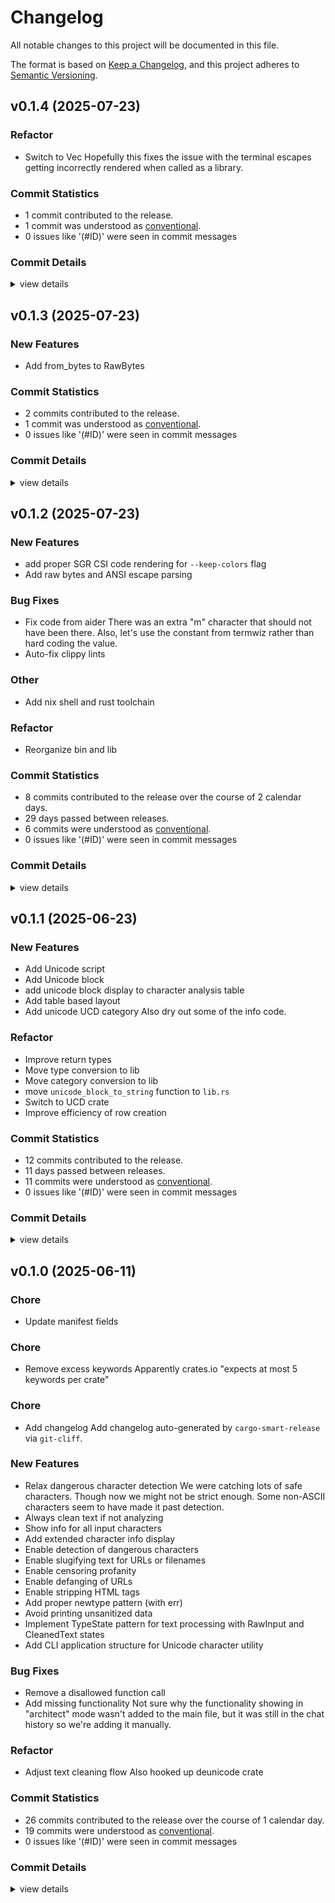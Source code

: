 # Changelog

All notable changes to this project will be documented in this file.

The format is based on [Keep a Changelog](https://keepachangelog.com/en/1.0.0/),
and this project adheres to [Semantic Versioning](https://semver.org/spec/v2.0.0.html).

## v0.1.4 (2025-07-23)

### Refactor

 - <csr-id-23c4095b30dbf2d171ccb4fa342d1c670cc62060/> Switch to Vec<Action>
   Hopefully this fixes the issue with the terminal escapes getting incorrectly rendered when called as a library.

### Commit Statistics

<csr-read-only-do-not-edit/>

 - 1 commit contributed to the release.
 - 1 commit was understood as [conventional](https://www.conventionalcommits.org).
 - 0 issues like '(#ID)' were seen in commit messages

### Commit Details

<csr-read-only-do-not-edit/>

<details><summary>view details</summary>

 * **Uncategorized**
    - Switch to Vec<Action> ([`23c4095`](https://github.com/egrieco/eunicode/commit/23c4095b30dbf2d171ccb4fa342d1c670cc62060))
</details>

## v0.1.3 (2025-07-23)

### New Features

 - <csr-id-8f5111fb05df5ffa433129ccfdedacbf5bd8f69e/> Add from_bytes to RawBytes

### Commit Statistics

<csr-read-only-do-not-edit/>

 - 2 commits contributed to the release.
 - 1 commit was understood as [conventional](https://www.conventionalcommits.org).
 - 0 issues like '(#ID)' were seen in commit messages

### Commit Details

<csr-read-only-do-not-edit/>

<details><summary>view details</summary>

 * **Uncategorized**
    - Release eunicode v0.1.3 ([`cd38461`](https://github.com/egrieco/eunicode/commit/cd384614d6457b60c97b0bdb4a5133d29ad4535f))
    - Add from_bytes to RawBytes ([`8f5111f`](https://github.com/egrieco/eunicode/commit/8f5111fb05df5ffa433129ccfdedacbf5bd8f69e))
</details>

## v0.1.2 (2025-07-23)

<csr-id-f280e6ef0ee916a72d04ab69f4fc6b1aed2ef7c9/>
<csr-id-ee51c1d930cbdbafe2026ca129785a4882fd59b7/>

### New Features

 - <csr-id-fc8380a162274a187fb04dbffd8b183256a32838/> add proper SGR CSI code rendering for `--keep-colors` flag
 - <csr-id-0e0ac7e207e004834845b5d2ce49b4b154dd7a73/> Add raw bytes and ANSI escape parsing

### Bug Fixes

 - <csr-id-0aee7345c2ef978a4de1180d8368bb9151457359/> Fix code from aider
   There was an extra "m" character that should not have been there.
   Also, let's use the constant from termwiz rather than hard coding the value.
 - <csr-id-0604fd298fa3ccd209111de03e02ef7748849a63/> Auto-fix clippy lints

### Other

 - <csr-id-f280e6ef0ee916a72d04ab69f4fc6b1aed2ef7c9/> Add nix shell and rust toolchain

### Refactor

 - <csr-id-ee51c1d930cbdbafe2026ca129785a4882fd59b7/> Reorganize bin and lib

### Commit Statistics

<csr-read-only-do-not-edit/>

 - 8 commits contributed to the release over the course of 2 calendar days.
 - 29 days passed between releases.
 - 6 commits were understood as [conventional](https://www.conventionalcommits.org).
 - 0 issues like '(#ID)' were seen in commit messages

### Commit Details

<csr-read-only-do-not-edit/>

<details><summary>view details</summary>

 * **Uncategorized**
    - Release eunicode v0.1.2 ([`676acb2`](https://github.com/egrieco/eunicode/commit/676acb29bb09b879d9da816fe3993b6fb645188c))
    - Add design documents ([`7c5a64c`](https://github.com/egrieco/eunicode/commit/7c5a64c9435e5b8da82d895ce4f5296123fd465f))
    - Fix code from aider ([`0aee734`](https://github.com/egrieco/eunicode/commit/0aee7345c2ef978a4de1180d8368bb9151457359))
    - Add proper SGR CSI code rendering for `--keep-colors` flag ([`fc8380a`](https://github.com/egrieco/eunicode/commit/fc8380a162274a187fb04dbffd8b183256a32838))
    - Add raw bytes and ANSI escape parsing ([`0e0ac7e`](https://github.com/egrieco/eunicode/commit/0e0ac7e207e004834845b5d2ce49b4b154dd7a73))
    - Auto-fix clippy lints ([`0604fd2`](https://github.com/egrieco/eunicode/commit/0604fd298fa3ccd209111de03e02ef7748849a63))
    - Reorganize bin and lib ([`ee51c1d`](https://github.com/egrieco/eunicode/commit/ee51c1d930cbdbafe2026ca129785a4882fd59b7))
    - Add nix shell and rust toolchain ([`f280e6e`](https://github.com/egrieco/eunicode/commit/f280e6ef0ee916a72d04ab69f4fc6b1aed2ef7c9))
</details>

## v0.1.1 (2025-06-23)

<csr-id-ababa478bd90223fdf6fa9e2f43fcfd11eeb3109/>
<csr-id-5e2117cb7e1527143fb7f80cec8d7176a02bfe19/>
<csr-id-d3c9daed2e2ef6bbbe292464fd456d7e491666f2/>
<csr-id-e75258242d21ce8dd41ab310b1bae718fd05a71a/>
<csr-id-0651576cb720f0b77aab79038bcede217247d6c7/>
<csr-id-ed7457e64be109afd0adce4ac8e6d13b01fc7d77/>

### New Features

 - <csr-id-4df90f3b40868cce888230a9560bac4bece1bdad/> Add Unicode script
 - <csr-id-ba52a3dd47ba2d04f07b709db9322d11f0364f71/> Add Unicode block
 - <csr-id-441173a5fd86509444e6ffca5ac6cf9dc6b56f80/> add unicode block display to character analysis table
 - <csr-id-cf4ad8dfe520c457c25c8ddeda7d2c60c9a610f9/> Add table based layout
 - <csr-id-788a18695ef7686601e0dec18c6c767267591d62/> Add unicode UCD category
   Also dry out some of the info code.

### Refactor

 - <csr-id-ababa478bd90223fdf6fa9e2f43fcfd11eeb3109/> Improve return types
 - <csr-id-5e2117cb7e1527143fb7f80cec8d7176a02bfe19/> Move type conversion to lib
 - <csr-id-d3c9daed2e2ef6bbbe292464fd456d7e491666f2/> Move category conversion to lib
 - <csr-id-e75258242d21ce8dd41ab310b1bae718fd05a71a/> move `unicode_block_to_string` function to `lib.rs`
 - <csr-id-0651576cb720f0b77aab79038bcede217247d6c7/> Switch to UCD crate
 - <csr-id-ed7457e64be109afd0adce4ac8e6d13b01fc7d77/> Improve efficiency of row creation

### Commit Statistics

<csr-read-only-do-not-edit/>

 - 12 commits contributed to the release.
 - 11 days passed between releases.
 - 11 commits were understood as [conventional](https://www.conventionalcommits.org).
 - 0 issues like '(#ID)' were seen in commit messages

### Commit Details

<csr-read-only-do-not-edit/>

<details><summary>view details</summary>

 * **Uncategorized**
    - Release eunicode v0.1.1 ([`864978e`](https://github.com/egrieco/eunicode/commit/864978e362244c0d48b83f14a74b0bc29264a042))
    - Improve return types ([`ababa47`](https://github.com/egrieco/eunicode/commit/ababa478bd90223fdf6fa9e2f43fcfd11eeb3109))
    - Move type conversion to lib ([`5e2117c`](https://github.com/egrieco/eunicode/commit/5e2117cb7e1527143fb7f80cec8d7176a02bfe19))
    - Move category conversion to lib ([`d3c9dae`](https://github.com/egrieco/eunicode/commit/d3c9daed2e2ef6bbbe292464fd456d7e491666f2))
    - Add Unicode script ([`4df90f3`](https://github.com/egrieco/eunicode/commit/4df90f3b40868cce888230a9560bac4bece1bdad))
    - Add Unicode block ([`ba52a3d`](https://github.com/egrieco/eunicode/commit/ba52a3dd47ba2d04f07b709db9322d11f0364f71))
    - Move `unicode_block_to_string` function to `lib.rs` ([`e752582`](https://github.com/egrieco/eunicode/commit/e75258242d21ce8dd41ab310b1bae718fd05a71a))
    - Add unicode block display to character analysis table ([`441173a`](https://github.com/egrieco/eunicode/commit/441173a5fd86509444e6ffca5ac6cf9dc6b56f80))
    - Switch to UCD crate ([`0651576`](https://github.com/egrieco/eunicode/commit/0651576cb720f0b77aab79038bcede217247d6c7))
    - Improve efficiency of row creation ([`ed7457e`](https://github.com/egrieco/eunicode/commit/ed7457e64be109afd0adce4ac8e6d13b01fc7d77))
    - Add table based layout ([`cf4ad8d`](https://github.com/egrieco/eunicode/commit/cf4ad8dfe520c457c25c8ddeda7d2c60c9a610f9))
    - Add unicode UCD category ([`788a186`](https://github.com/egrieco/eunicode/commit/788a18695ef7686601e0dec18c6c767267591d62))
</details>

## v0.1.0 (2025-06-11)

<csr-id-f811a245a70c313fdd10d685f993c6d7d89a4272/>
<csr-id-0a3c60df9e0e49c7be124074bc1e485c1775bc16/>
<csr-id-b3558d21e059c4f4af36966164aaa9807a1519a9/>
<csr-id-b7bbe970e39ad095c5af16f4a32aceb173cdaa57/>

### Chore

 - <csr-id-f811a245a70c313fdd10d685f993c6d7d89a4272/> Update manifest fields

### Chore

 - <csr-id-b7bbe970e39ad095c5af16f4a32aceb173cdaa57/> Remove excess keywords
   Apparently crates.io "expects at most 5 keywords per crate"

### Chore

 - <csr-id-b3558d21e059c4f4af36966164aaa9807a1519a9/> Add changelog
   Add changelog auto-generated by `cargo-smart-release` via `git-cliff`.

### New Features

 - <csr-id-7e001f8fba68182d97ed5b33e86653a9e11a834c/> Relax dangerous character detection
   We were catching lots of safe characters. Though now we might not be strict enough. Some non-ASCII characters seem to have made it past detection.
 - <csr-id-19c9156183bdf1e8658b7cb56d337267474bc3be/> Always clean text if not analyzing
 - <csr-id-a68fff04274c85022647a83e4c87c9cd5a94a83f/> Show info for all input characters
 - <csr-id-cce08a294bbbcd5b8dc8ac9709d1e773735fa6f6/> Add extended character info display
 - <csr-id-d4cba2da179042b6c81776bea76801967ca06ad5/> Enable detection of dangerous characters
 - <csr-id-1f45e7cff18b9ece15e4796d7c10c886009a7856/> Enable slugifying text for URLs or filenames
 - <csr-id-b7dc63526c23d707744bbd0d1be67f3724fbc590/> Enable censoring profanity
 - <csr-id-48ff3fe9dde5d77fa0c543278c7de3deff64f8e2/> Enable defanging of URLs
 - <csr-id-f49187b0b504140a53f8be60d815503971614156/> Enable stripping HTML tags
 - <csr-id-44679d20941bd7017fdf61e34906bf053a917ecf/> Add proper newtype pattern (with err)
 - <csr-id-4fe8f214a5b9220f5be16129249434d3042de14f/> Avoid printing unsanitized data
 - <csr-id-c516e3a22ebd8bb8c9d489f3e6e681feb50cfe94/> Implement TypeState pattern for text processing with RawInput and CleanedText states
 - <csr-id-46adb89ac56acac6586a96202b8c1d6c4bbe6c85/> Add CLI application structure for Unicode character utility

### Bug Fixes

 - <csr-id-537d9405ba863f8586f3a2a5155185feedf078ce/> Remove a disallowed function call
 - <csr-id-a22a1bb439bb1eb69a3600d1a6b2ebec9f306d58/> Add missing functionality
   Not sure why the functionality showing in "architect" mode wasn't added to the main file, but it was still in the chat history so we're adding it manually.

### Refactor

 - <csr-id-0a3c60df9e0e49c7be124074bc1e485c1775bc16/> Adjust text cleaning flow
   Also hooked up deunicode crate

### Commit Statistics

<csr-read-only-do-not-edit/>

 - 26 commits contributed to the release over the course of 1 calendar day.
 - 19 commits were understood as [conventional](https://www.conventionalcommits.org).
 - 0 issues like '(#ID)' were seen in commit messages

### Commit Details

<csr-read-only-do-not-edit/>

<details><summary>view details</summary>

 * **Uncategorized**
    - Release eunicode v0.1.0 ([`20f4346`](https://github.com/egrieco/eunicode/commit/20f4346da10ddec2d48432c42eacc5d9b5aabead))
    - Remove excess keywords ([`b7bbe97`](https://github.com/egrieco/eunicode/commit/b7bbe970e39ad095c5af16f4a32aceb173cdaa57))
    - Release eunicode v0.1.0 ([`7f52da4`](https://github.com/egrieco/eunicode/commit/7f52da45218edf3ce8713089e0f906afafbe52e3))
    - Add changelog ([`b3558d2`](https://github.com/egrieco/eunicode/commit/b3558d21e059c4f4af36966164aaa9807a1519a9))
    - Update manifest fields ([`f811a24`](https://github.com/egrieco/eunicode/commit/f811a245a70c313fdd10d685f993c6d7d89a4272))
    - Relax dangerous character detection ([`7e001f8`](https://github.com/egrieco/eunicode/commit/7e001f8fba68182d97ed5b33e86653a9e11a834c))
    - Always clean text if not analyzing ([`19c9156`](https://github.com/egrieco/eunicode/commit/19c9156183bdf1e8658b7cb56d337267474bc3be))
    - Show info for all input characters ([`a68fff0`](https://github.com/egrieco/eunicode/commit/a68fff04274c85022647a83e4c87c9cd5a94a83f))
    - Add extended character info display ([`cce08a2`](https://github.com/egrieco/eunicode/commit/cce08a294bbbcd5b8dc8ac9709d1e773735fa6f6))
    - Enable detection of dangerous characters ([`d4cba2d`](https://github.com/egrieco/eunicode/commit/d4cba2da179042b6c81776bea76801967ca06ad5))
    - Enable slugifying text for URLs or filenames ([`1f45e7c`](https://github.com/egrieco/eunicode/commit/1f45e7cff18b9ece15e4796d7c10c886009a7856))
    - Enable censoring profanity ([`b7dc635`](https://github.com/egrieco/eunicode/commit/b7dc63526c23d707744bbd0d1be67f3724fbc590))
    - Enable defanging of URLs ([`48ff3fe`](https://github.com/egrieco/eunicode/commit/48ff3fe9dde5d77fa0c543278c7de3deff64f8e2))
    - Enable stripping HTML tags ([`f49187b`](https://github.com/egrieco/eunicode/commit/f49187b0b504140a53f8be60d815503971614156))
    - Adjust text cleaning flow ([`0a3c60d`](https://github.com/egrieco/eunicode/commit/0a3c60df9e0e49c7be124074bc1e485c1775bc16))
    - Remove a disallowed function call ([`537d940`](https://github.com/egrieco/eunicode/commit/537d9405ba863f8586f3a2a5155185feedf078ce))
    - Add proper newtype pattern (with err) ([`44679d2`](https://github.com/egrieco/eunicode/commit/44679d20941bd7017fdf61e34906bf053a917ecf))
    - Avoid printing unsanitized data ([`4fe8f21`](https://github.com/egrieco/eunicode/commit/4fe8f214a5b9220f5be16129249434d3042de14f))
    - Implement TypeState pattern for text processing with RawInput and CleanedText states ([`c516e3a`](https://github.com/egrieco/eunicode/commit/c516e3a22ebd8bb8c9d489f3e6e681feb50cfe94))
    - Add missing functionality ([`a22a1bb`](https://github.com/egrieco/eunicode/commit/a22a1bb439bb1eb69a3600d1a6b2ebec9f306d58))
    - Add CLI application structure for Unicode character utility ([`46adb89`](https://github.com/egrieco/eunicode/commit/46adb89ac56acac6586a96202b8c1d6c4bbe6c85))
    - Add aider ignores ([`93a294c`](https://github.com/egrieco/eunicode/commit/93a294c9e888394b02856f3b398b54b8e25ecc40))
    - Add AI guidance ([`d34964c`](https://github.com/egrieco/eunicode/commit/d34964c26e709f3fd86e8025e2edb76db1a01139))
    - Add design docs ([`04aedb2`](https://github.com/egrieco/eunicode/commit/04aedb2e7c60f858b6d41e2b60d4afdcfdd16f53))
    - Add initial Cargo template ([`bd8d7dd`](https://github.com/egrieco/eunicode/commit/bd8d7dd89b0378ea23f2c7c95702a1b1f30ed07d))
    - Initial Commit ([`d1912d6`](https://github.com/egrieco/eunicode/commit/d1912d66493538fb626dee876b0e38754c9d7cb1))
</details>

